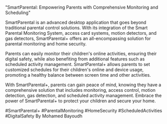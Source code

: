 
"SmartParental: Empowering Parents with Comprehensive Monitoring and Scheduling"

SmartParental is an advanced desktop application that goes beyond traditional parental control solutions. With its integration of the Smart Parental Monitoring System, access card systems, motion detectors, and gas detectors, SmartParental+ offers an all-encompassing solution for parental monitoring and home security.

Parents can easily monitor their children's online activities, ensuring their digital safety, while also benefiting from additional features such as scheduled activity management. SmartParental+ allows parents to set customized schedules for their children's online and device usage, promoting a healthy balance between screen time and other activities.

With SmartParental+, parents can gain peace of mind, knowing they have a comprehensive solution that includes monitoring, access control, motion detection, gas detection, and scheduled activity management. Embrace the power of SmartParental+ to protect your children and secure your home. 

#SmartParental+ #ParentalMonitoring #HomeSecurity #ScheduledActivities #DigitalSafety
                                                                                                                                                  By Mohamed Bayoudh
